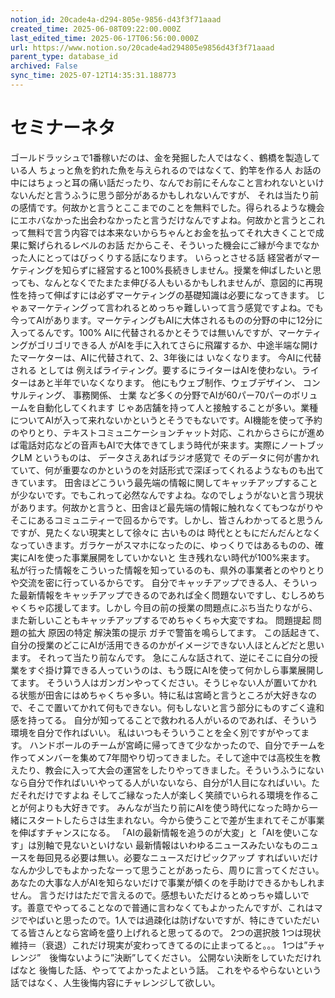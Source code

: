 ```yaml
---
notion_id: 20cade4a-d294-805e-9856-d43f3f71aaad
created_time: 2025-06-08T09:22:00.000Z
last_edited_time: 2025-06-17T06:56:00.000Z
url: https://www.notion.so/20cade4ad294805e9856d43f3f71aaad
parent_type: database_id
archived: False
sync_time: 2025-07-12T14:35:31.188773
---
```


# セミナーネタ

 ゴールドラッシュで1番稼いだのは、金を発掘した人ではなく、鶴橋を製造している人
ちょっと魚を釣れた魚を与えられるのではなくて、釣竿を作る人
お話の中にはちょっと耳の痛い話だったり、なんでお前にそんなこと言われないといけないんだと言うふうに思う部分があるかもしれないんですが、 それは当たり前の感情です。何故かと言うとここまでのことを無料でした。得られるような機会にエホバなかった出会わなかったと言うだけなんですよね。何故かと言うとこれって無料で言う内容では本来ないからちゃんとお金を払ってそれ大きくことで成果に繋げられるレベルのお話 だからこそ、そういった機会にご縁が今までなかった人にとってはびっくりする話になります。
いらっとさせる話
経営者がマーケティングを知らずに経営すると100%長続きしません。授業を伸ばしたいと思っても、なんとなくでたまたま伸びる人もいるかもしれませんが、意図的に再現性を持って伸ばすには必ずマーケティングの基礎知識は必要になってきます。
じゃぁマーケティングって言われるとめっちゃ難しいって言う感覚ですよね。でも今ってAIがあります。マーケティングもAIに大体されるものの分野の中に12分に入ってるんです。100% AIに代替されるかとそうでは無いんですが、マーケティングがゴリゴリできる人 がAIを手に入れてさらに飛躍するか、中途半端な開けたマーケターは、AIに代替されて、2、3年後には いなくなります。
今AIに代替される としては 例えばライティング。要するにライターはAIを使わない。ライターはあと半年でいなくなります。
他にもウェブ制作、ウェブデザイン、 コンサルティング、 事務関係、 士業 など多くの分野でAIが60パー70パーのボリュームを自動化してくれます
じゃあ店舗を持って人と接触することが多い。業種についてAIが入って来れないかというとそうでもないです。AI機能を使って予約のやりとり、テキストコミュニケーションチャット対応、これからさらにが進めば電話対応などの音声もAIで大体できてしまう時代が来ます。実際にノートブックLM というものは、 データさえあればラジオ感覚で そのデータに何が書かれていて、何が重要なのかというのを対話形式で深ぼってくれるようなものも出てきています。
田舎ほどこういう最先端の情報に関してキャッチアップすることが少ないです。でもこれって必然なんですよね。なのでしょうがないと言う現状があります。何故かと言うと、田舎ほど最先端の情報に触れなくてもつながりやそこにあるコミュニティーで回るからです。しかし、皆さんわかってると思うんですが、見たくない現実として徐々に 古いものは 時代とともにだんだんとなくなっていきます。ガラケーがスマホになったのに、ゆっくりではあるものの、確実にAIを使った事業展開をしていかないと 生き残れない時代が100%来ます。
私が行った情報をこういった情報を知っているのも、県外の事業者とのやりとりや交流を密に行っているからです。
自分でキャッチアップできる人、そういった最新情報をキャッチアップできるのであれば全く問題ないですし、むしろめちゃくちゃ応援してます。しかし 今目の前の授業の問題点にぶち当たりながら、また新しいこともキャッチアップするでめちゃくちゃ大変ですね。
問題提起
問題の拡大
原因の特定
解決策の提示
ガチで警笛を鳴らしてます。 この話起きて、自分の授業のどこにAIが活用できるのかがイメージできない人ほとんどだと思います。 それって当たり前なんです。
急にこんな話されて、逆にそこに自分の授業をすぐ掛け算できる人っていうのは、もう既にAIを使って何かしら事業展開してます。
そういう人はガンガンやってください。そうじゃない人が置いてかれる状態が田舎にはめちゃくちゃ多い。特に私は宮崎と言うところが大好きなので、そこで置いてかれて何もできない。何もしないと言う部分にものすごく違和感を持ってる。
自分が知ってることで救われる人がいるのであれば、そういう環境を自分で作ればいい。
私はいつもそういうことを全く別ですがやってます。
ハンドボールのチームが宮崎に帰ってきて少なかったので、自分でチームを作ってメンバーを集めて7年間やり切ってきました。そして途中では高校生を教えたり、教会に入って大会の運営をしたりやってきました。そういうふうにないなら自分で作ればいいやってる人がいないなら、自分が1人目になればいい。ただそれだけですよね そしてご縁なった人が楽しく笑顔でいられる環境を作ることが何よりも大好きです。
 みんなが当たり前にAIを使う時代になった時から一緒にスタートしたらさは生まれない。今から使うことで差が生まれてそこが事業を伸ばすチャンスになる。
「AIの最新情報を追うのが大変」と「AIを使いこなす」は別軸で見ないといけない
最新情報はいわゆるニュースみたいなものニュースを毎回見る必要は無い。必要なニュースだけピックアップ すればいいだけ
なんか少しでもよかったなーって思うことがあったら、周りに言ってください。
あなたの大事な人がAIを知らないだけで事業が傾くのを手助けできるかもしれません。
言うだけはただで言えるので。感想もいただけるとめっちゃ嬉しいです。善意でやってることなので普通に言わなくてもよかったんですが、これはマジでやばいと思ったので。1人では過疎化は防げないですが、特にきていただいてる皆さんとなら宮崎を盛り上げれると思ってるので。
2つの選択肢
1つは現状維持＝（衰退）これだけ現実が変わってきてるのに止まってると。。。
1つは”チャレンジ”　後悔ないように”決断”してください。
公開ない決断をしていただければなと
後悔した話、やっててよかったよという話。
これをやるやらないという話ではなく、人生後悔内容にチャレンジして欲しい。